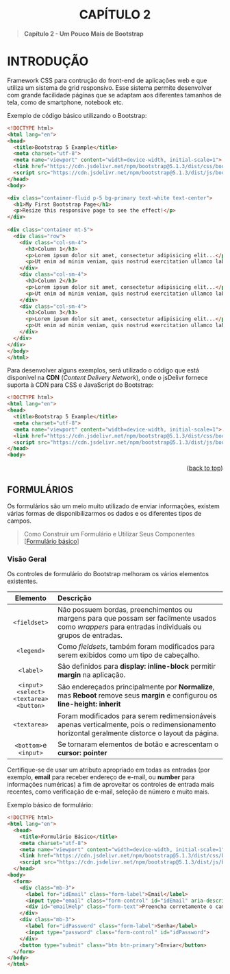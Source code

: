 <div name="readme-top">
    <h1 align=center>CAPÍTULO 2</h1>
</div>

>**Capítulo 2 - Um Pouco Mais de Bootstrap**

# INTRODUÇÃO

Framework CSS para contrução do front-end de aplicações web e que utiliza um sistema de grid responsivo. Esse sistema permite desenvolver com grande facilidade páginas que se adaptam aos diferentes tamanhos de tela, como de smartphone, notebook etc.

Exemplo de código básico utilizando o Bootstrap:

```html
<!DOCTYPE html>
<html lang="en">
<head>
  <title>Bootstrap 5 Example</title>
  <meta charset="utf-8">
  <meta name="viewport" content="width=device-width, initial-scale=1">
  <link href="https://cdn.jsdelivr.net/npm/bootstrap@5.1.3/dist/css/bootstrap.min.css" rel="stylesheet">
  <script src="https://cdn.jsdelivr.net/npm/bootstrap@5.1.3/dist/js/bootstrap.bundle.min.js"></script>
</head>
<body>

<div class="container-fluid p-5 bg-primary text-white text-center">
  <h1>My First Bootstrap Page</h1>
  <p>Resize this responsive page to see the effect!</p> 
</div>
  
<div class="container mt-5">
  <div class="row">
    <div class="col-sm-4">
      <h3>Column 1</h3>
      <p>Lorem ipsum dolor sit amet, consectetur adipisicing elit...</p>
      <p>Ut enim ad minim veniam, quis nostrud exercitation ullamco laboris...</p>
    </div>
    <div class="col-sm-4">
      <h3>Column 2</h3>
      <p>Lorem ipsum dolor sit amet, consectetur adipisicing elit...</p>
      <p>Ut enim ad minim veniam, quis nostrud exercitation ullamco laboris...</p>
    </div>
    <div class="col-sm-4">
      <h3>Column 3</h3>        
      <p>Lorem ipsum dolor sit amet, consectetur adipisicing elit...</p>
      <p>Ut enim ad minim veniam, quis nostrud exercitation ullamco laboris...</p>
    </div>
  </div>
</div>
</body>
</html>
```

Para desenvolver alguns exemplos, será utilizado o código que está disponível na **CDN** (*Content Delivery Network*), onde o jsDelivr fornece suporta à CDN para CSS e JavaScript do Bootstrap:

```html
<!DOCTYPE html>
<html lang="en">
<head>
  <title>Bootstrap 5 Example</title>
  <meta charset="utf-8">
  <meta name="viewport" content="width=device-width, initial-scale=1">
  <link href="https://cdn.jsdelivr.net/npm/bootstrap@5.1.3/dist/css/bootstrap.min.css" rel="stylesheet">
  <script src="https://cdn.jsdelivr.net/npm/bootstrap@5.1.3/dist/js/bootstrap.bundle.min.js"></script>
</head>
<body>
```

<p align="right">(<a href="#readme-top">back to top</a>)

## FORMULÁRIOS

Os formulários são um meio muito utilizado de enviar informações, existem várias formas de disponibilizarmos os dados e os diferentes tipos de campos.

> Como Construir um Formulário e Utilizar Seus Componentes [[Formulário básico](Formulario/FormularioBasico.html)]

### Visão Geral

Os controles de formulário do Bootstrap melhoram os vários elementos existentes.

|                     **Elemento**                      | **Descrição**                                                                                                                                        |
|:-----------------------------------------------------:|:-----------------------------------------------------------------------------------------------------------------------------------------------------|
|                     `<fieldset>`                      | Não possuem bordas, preenchimentos ou margens para que possam ser facilmente usados como *wrappers* para entradas individuais ou grupos de entradas. |
|                      `<legend>`                       | Como *fieldsets*, também foram modificados para serem exibidos como um tipo de cabeçalho.                                                            |
|                       `<label>`                       | São definidos para **display: inline-block** permitir **margin** na aplicação.                                                                       |
| `<input>`<br>`<select>`<br>`<textarea>`<br>`<button>` | São endereçados principalmente por **Normalize**, mas **Reboot** remove seus **margin** e configurou os **line-height: inherit**                     |
|                     `<textarea>`                      | Foram modificados para serem redimensionáveis apenas verticalmente, pois o redimensionamento horizontal geralmente distorce o layout da página.      |
|                 `<bottom>`e `<input>`                 | Se tornaram elementos de botão e acrescentam o **cursor: pointer**                                                                                   |

Certifique-se de usar um atributo apropriado em todas as entradas (por exemplo, **email** para receber endereço de e-mail, ou **number** para informações numéricas) a fim de aproveitar os controles de entrada mais recentes, como verificação de e-mail, seleção de número e muito mais.

Exemplo básico de formulário:

```html
<!DOCTYPE html>
<html lang="en">
  <head>
    <title>Formulário Básico</title>
    <meta charset="utf-8">
    <meta name="viewport" content="width=device-width, initial-scale=1">
    <link href="https://cdn.jsdelivr.net/npm/bootstrap@5.1.3/dist/css/bootstrap.min.css" rel="stylesheet">
    <script src="https://cdn.jsdelivr.net/npm/bootstrap@5.1.3/dist/js/bootstrap.bundle.min.js"></script>
  </head>
<body>
  <form>
    <div class="mb-3">
      <label for="idEmail" class="form-label">Email</label>
      <input type="email" class="form-control" id="idEmail" aria-describedby="emailHelp">
      <div id="emailHelp" class="form-text">Preencha corretamente o campo email</div>
    </div>
    <div class="mb-3">
      <label for="idPassword" class="form-label">Senha</label>
      <input type="password" class="form-control" id="idPassword">
    </div>
    <button type="submit" class="btn btn-primary">Enviar</button>
  </form>    
</body>
</html>
```